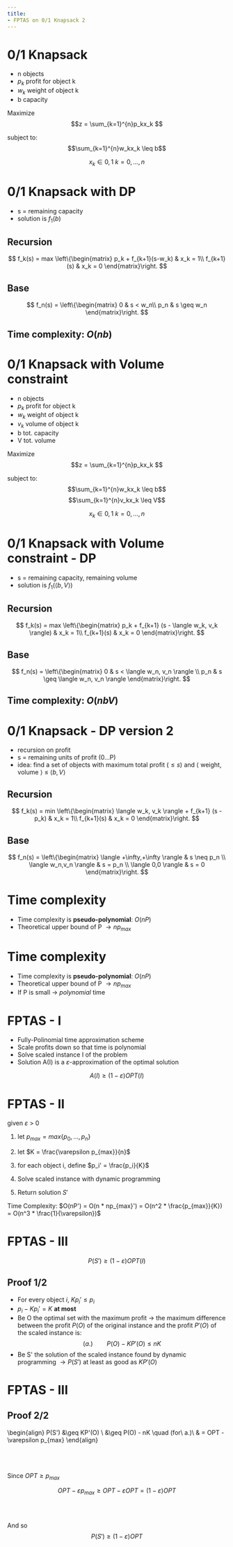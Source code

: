 ```yaml
---
title:
- FPTAS on 0/1 Knapsack 2
---
```



# 0/1 Knapsack

+ n objects
+ $p_k$ profit for object k
+ $w_k$ weight of object k
+ b capacity

Maximize $$z = \sum_{k=1}^{n}p_kx_k $$

subject to: $$\sum_{k=1}^{n}w_kx_k \leq b$$

$$ x_k \in {0,1} \  k=0,...,n$$

# 0/1 Knapsack with DP 

+ s = remaining capacity
+ solution is $f_1(b)$

## Recursion

$$ f_k(s) = max \left\{\begin{matrix}
p_k + f_{k+1}(s-w_k) & x_k = 1\\ 
f_{k+1}(s) & x_k = 0 
\end{matrix}\right. $$

## Base 
$$ f_n(s) = \left\{\begin{matrix}
0 & s < w_n\\ 
p_n & s \geq w_n 
\end{matrix}\right. $$

## Time complexity: $O(nb)$ 

# 0/1 Knapsack with Volume constraint

+ n objects
+ $p_k$ profit for object k
+ $w_k$ weight of object k
+ $v_k$ volume of object k
+ b tot. capacity
+ V tot. volume

Maximize $$z = \sum_{k=1}^{n}p_kx_k $$

subject to: 
$$\sum_{k=1}^{n}w_kx_k \leq b$$
$$\sum_{k=1}^{n}v_kx_k \leq V$$

$$ x_k \in {0,1} \  k=0,...,n$$

# 0/1 Knapsack with Volume constraint - DP

+ s = remaining capacity, remaining volume
+ solution is $f_1(\langle b, V \rangle)$

## Recursion

$$ f_k(s) = max \left\{\begin{matrix}
p_k + f_{k+1} (s - \langle w_k, v_k \rangle) & x_k = 1\\ 
f_{k+1}(s) & x_k = 0 
\end{matrix}\right. $$

## Base 
$$ f_n(s) = \left\{\begin{matrix}
0 & s < \langle w_n, v_n \rangle \\ 
p_n & s \geq \langle w_n, v_n \rangle   
\end{matrix}\right. $$

## Time complexity: $O(nbV)$

# 0/1 Knapsack - DP version 2

+ recursion on profit
+ s = remaining units of profit (0...P)
+ idea: find a set of objects with maximum total profit ($\leq s$) and $\langle$ weight, volume $\rangle$ $\leq$ $\langle b,V \rangle$ 

## Recursion

$$ f_k(s) = min \left\{\begin{matrix}
\langle w_k, v_k \rangle + f_{k+1} (s - p_k) & x_k = 1\\ 
f_{k+1}(s) & x_k = 0 
\end{matrix}\right. $$

## Base 
$$ f_n(s) = \left\{\begin{matrix}
\langle +\infty,+\infty \rangle & s \neq p_n \\ 
\langle w_n,v_n \rangle & s = p_n \\
\langle 0,0 \rangle & s = 0   
\end{matrix}\right. $$


# Time complexity

+ Time complexity is **pseudo-polynomial**: $O(nP)$
+ Theoretical upper bound of P $\rightarrow np_{max}$ 

# Time complexity

+ Time complexity is **pseudo-polynomial**: $O(nP)$ 
+ Theoretical upper bound of P $\rightarrow np_{max}$ 
+ If P is small $\rightarrow$ *polynomial* time

# FPTAS - I

+ Fully-Polinomial time approximation scheme
+ Scale profits down so that time is polynomial
+ Solve scaled instance I of the problem 
+ Solution A(I) is a $\varepsilon$-approximation of the optimal solution

$$ A(I) \geq (1-\varepsilon)OPT(I) $$ 

# FPTAS - II

given $\varepsilon$ > 0

1. let $p_{max} = max\{p_0,...,p_n\}$

2. let $K = \frac{\varepsilon p_{max}}{n}$

3. for each object i, define $p_i' = \frac{p_i}{K}$

4. Solve scaled instance with dynamic programming

5. Return solution $S'$

Time Complexity: $O(nP') = O(n * np_{max}') = O(n^2 * \frac{p_{max}}{K}) = O(n^3 * \frac{1}{\varepsilon})$


# FPTAS - III

$$ P(S') \geq (1-\varepsilon)OPT(I) $$

## Proof 1/2

- For every object *i*, $Kp_i' \leq p_i$
- $p_i - Kp_i' = K$ **at most**
- Be O the optimal set with the maximum profit $\rightarrow$ the maximum difference between the profit $P(O)$ of the original instance and the profit $P'(O)$ of the scaled instance is: $$(a.)\qquad P(O) - KP'(O) \leq nK$$
- Be S' the solution of the scaled instance found by dynamic programming $\rightarrow P(S')$ at least as good as $KP'(O)$ 

# FPTAS - III

## Proof 2/2


\begin{align}
P(S') &\geq KP'(O) \\ 
&\geq P(O) - nK \quad (for\ a.)\\
& = OPT - \varepsilon p_{max}
\end{align}

\
\
\
Since $OPT \geq p_{max}$

$$OPT - \varepsilon p_{max} \geq OPT - \varepsilon OPT = (1-\varepsilon)OPT$$
\
\
\
And so
$$P(S') \geq (1-\varepsilon)OPT$$

